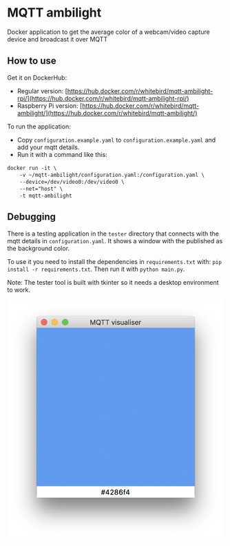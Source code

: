 # MQTT ambilight

Docker application to get the average color of a webcam/video capture device and broadcast it over MQTT

## How to use

Get it on DockerHub:

- Regular version: [https://hub.docker.com/r/whitebird/mqtt-ambilight-rpi/](https://hub.docker.com/r/whitebird/mqtt-ambilight-rpi/)
- Raspberry Pi version: [https://hub.docker.com/r/whitebird/mqtt-ambilight/](https://hub.docker.com/r/whitebird/mqtt-ambilight/)

To run the application:

- Copy `configuration.example.yaml` to `configuration.example.yaml` and add your mqtt details.
- Run it with a command like this: 

```
docker run -it \
    -v ~/mqtt-ambilight/configuration.yaml:/configuration.yaml \
    --device=/dev/video0:/dev/video0 \
    --net="host" \
    -t mqtt-ambilight
```

## Debugging

There is a testing application in the `tester` directory that connects with the mqtt details in `configuration.yaml`. It shows a window with the published as the background color.

To use it you need to install the dependencies in `requirements.txt` with: `pip install -r requirements.txt`. Then run it with `python main.py`.

Note: The tester tool is built with tkinter so it needs a desktop environment to work.

![MQTT tester](tester_screenshot.png)

